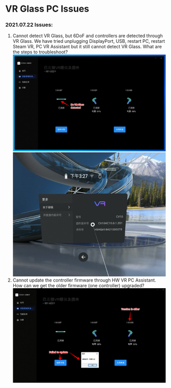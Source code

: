 # VR Glass PC Issues

### 2021.07.22 Issues:

1. Cannot detect VR Glass, but 6DoF and controllers are detected through VR Glass. We have tried unplugging DisplayPort, USB, restart PC, restart Steam VR, PC VR Assistant but it still cannot detect VR Glass. What are the steps to troubleshoot?
![Cannot detect VR Glass in HW PC VR Assistant](https://raw.githubusercontent.com/fwei-io/phone-issues/main/images/vr-glass-pc-issues/PCVRAssistant-2021-07-22-15.01.21.jpg)
![VR Glass is working with Mate 40 Pro](https://raw.githubusercontent.com/fwei-io/phone-issues/main/images/vr-glass-pc-issues/ScreenShotVR_20210722152708.jpg)
2. Cannot update the controller firmware through HW VR PC Assistant. How can we get the older firmware (one controller) upgraded?
![Failed to update controller firmware](https://raw.githubusercontent.com/fwei-io/phone-issues/main/images/vr-glass-pc-issues/PCVRAssistant-2021-07-22-16.21.19.png)
